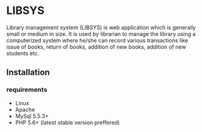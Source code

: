 # LIBSYS
Library management system (LIBSYS) is web application which is generally small or medium in size. It is used by librarian to manage the library using a computerized system where he/she can record various transactions like issue of books, return of books, addition of new books, addition of new students etc.

## Installation

### requirements
- Linux
- Apache
- MySql 5.5.3+
- PHP 5.6+ (latest stable version preffered)


